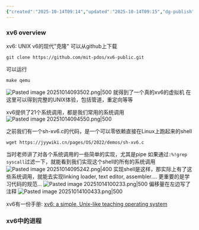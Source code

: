```yaml
---
{"created":"2025-10-14T09:14","updated":"2025-10-14T09:15","dg-publish":true,"permalink":"/Operating System/NJU OS Operating System Design and Implementation/Lecture 18 xv6代码导读/","dgPassFrontmatter":true,"noteIcon":""}
---
```


### xv6 overview
xv6: UNIX v6的现代"克隆"
可以从github上下载
```shell
git clone https://github.com/mit-pdos/xv6-public.git
```

可以运行
```shell
make qemu
```

![Pasted image 20251014093502.png|500](/img/user/accessory/Pasted%20image%2020251014093502.png)
就得到了一个真的xv6的虚拟机
在这里可以得到完整的UNIX体验，包括管道，重定向等等

xv6提供了21个系统调用，都是我们常用的系统调用
![Pasted image 20251014094550.png|500](/img/user/accessory/Pasted%20image%2020251014094550.png)

之前我们有一个sh-xv6.c的代码，是一个可以零依赖直接在Linux上跑起来的shell
```shell
wget https://jyywiki.cn/pages/OS/2022/demos/sh-xv6.c
```
当时老师讲了对各个系统调用的一些简单的实现，尤其是pipe
如果通过`:%!grep syscall`过滤一下，就能看到我们实现这个shell的所有的系统调用
![Pasted image 20251014095242.png|400](/img/user/accessory/Pasted%20image%2020251014095242.png)
实现shell是这样，那实际上有了这些系统调用，就能去实现linking loader, text editor, assembler....
更重要的是学习代码的规范...
![Pasted image 20251014100233.png|500](/img/user/accessory/Pasted%20image%2020251014100233.png)
偏移量在左边写了注释
![Pasted image 20251014100433.png|500](/img/user/accessory/Pasted%20image%2020251014100433.png)

xv6有一份手册: [xv6: a simple, Unix-like teaching operating system](https://jyywiki.cn/pages/OS/manuals/xv6-riscv-rev2.pdf)

### xv6中的进程
